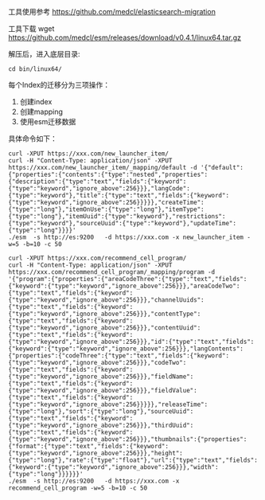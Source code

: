 工具使用参考  https://github.com/medcl/elasticsearch-migration

工具下载      wget https://github.com/medcl/esm/releases/download/v0.4.1/linux64.tar.gz

解压后，进入底层目录:	

	cd bin/linux64/

每个Index的迁移分为三项操作：

1. 创建index
2. 创建mapping
3. 使用esm迁移数据

具体命令如下：

	curl -XPUT https://xxx.com/new_launcher_item/
	curl -H "Content-Type: application/json" -XPUT https://xxx.com/new_launcher_item/_mapping/default -d '{"default":{"properties":{"contents":{"type":"nested","properties":{"description":{"type":"text","fields":{"keyword":{"type":"keyword","ignore_above":256}}},"langCode":{"type":"keyword"},"title":{"type":"text","fields":{"keyword":{"type":"keyword","ignore_above":256}}}}},"createTime":{"type":"long"},"itemOnUse":{"type":"long"},"itemType":{"type":"long"},"itemUuid":{"type":"keyword"},"restrictions":{"type":"keyword"},"sourceUuid":{"type":"keyword"},"updateTime":{"type":"long"}}}}'
	./esm  -s http://es:9200   -d https://xxx.com -x new_launcher_item -w=5 -b=10 -c 50

	curl -XPUT https://xxx.com/recommend_cell_program/
	curl -H "Content-Type: application/json" -XPUT https://xxx.com/recommend_cell_program/_mapping/program -d '{"program":{"properties":{"areaCodeThree":{"type":"text","fields":{"keyword":{"type":"keyword","ignore_above":256}}},"areaCodeTwo":{"type":"text","fields":{"keyword":{"type":"keyword","ignore_above":256}}},"channelUuids":{"type":"text","fields":{"keyword":{"type":"keyword","ignore_above":256}}},"contentType":{"type":"text","fields":{"keyword":{"type":"keyword","ignore_above":256}}},"contentUuid":{"type":"text","fields":{"keyword":{"type":"keyword","ignore_above":256}}},"id":{"type":"text","fields":{"keyword":{"type":"keyword","ignore_above":256}}},"langContents":{"properties":{"codeThree":{"type":"text","fields":{"keyword":{"type":"keyword","ignore_above":256}}},"codeTwo":{"type":"text","fields":{"keyword":{"type":"keyword","ignore_above":256}}},"fieldName":{"type":"text","fields":{"keyword":{"type":"keyword","ignore_above":256}}},"fieldValue":{"type":"text","fields":{"keyword":{"type":"keyword","ignore_above":256}}}}},"releaseTime":{"type":"long"},"sort":{"type":"long"},"sourceUuid":{"type":"text","fields":{"keyword":{"type":"keyword","ignore_above":256}}},"thirdUuid":{"type":"text","fields":{"keyword":{"type":"keyword","ignore_above":256}}},"thumbnails":{"properties":{"format":{"type":"text","fields":{"keyword":{"type":"keyword","ignore_above":256}}},"height":{"type":"long"},"rate":{"type":"float"},"url":{"type":"text","fields":{"keyword":{"type":"keyword","ignore_above":256}}},"width":{"type":"long"}}}}}}'
	./esm  -s http://es:9200   -d https://xxx.com -x recommend_cell_program -w=5 -b=10 -c 50

